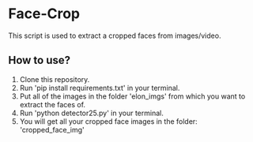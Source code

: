 # Face-Crop
This script is used to extract a cropped faces from images/video.

## How to use?
1. Clone this repository.
2. Run 'pip install requirements.txt' in your terminal.
2. Put all of the images in the folder 'elon_imgs' from which you want to extract the faces of.
3. Run 'python detector25.py' in your terminal.
4. You will get all your cropped face images in the folder: 'cropped_face_img'
